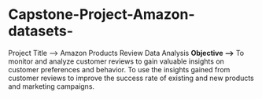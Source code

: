 # Capstone-Project-Amazon-datasets-

Project Title --> Amazon Products Review Data Analysis
<b> Objective --></b>
To monitor and analyze customer reviews to gain valuable insights on customer preferences and behavior. To use the insights gained from customer reviews to improve the success rate of existing and new products and marketing campaigns. 

